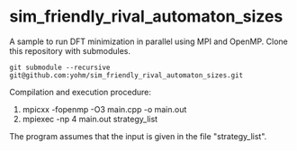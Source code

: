 # sim_friendly_rival_automaton_sizes

A sample to run DFT minimization in parallel using MPI and OpenMP. Clone this repository with submodules.

```
git submodule --recursive git@github.com:yohm/sim_friendly_rival_automaton_sizes.git
```

Compilation and execution procedure:

1. mpicxx -fopenmp -O3 main.cpp -o main.out
2. mpiexec -np 4 main.out strategy_list

The program assumes that the input is given in the file "strategy_list".
